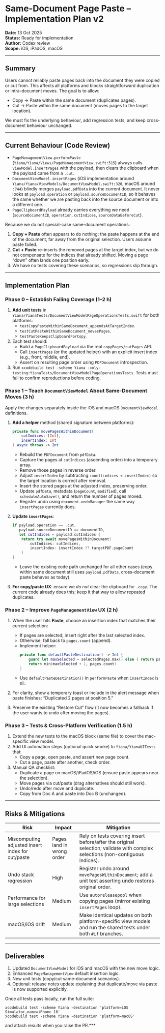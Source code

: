 # Same-Document Page Paste – Implementation Plan v2

**Date:** 13 Oct 2025  
**Status:** Ready for implementation  
**Author:** Codex review  
**Scope:** iOS, iPadOS, macOS

---

## Summary
Users cannot reliably paste pages back into the document they were copied or cut from. This affects all platforms and blocks straightforward duplication or intra-document moves. The goal is to allow:

- Copy → Paste within the same document (duplicates pages).
- Cut → Paste within the same document (moves pages to the target location).

We must fix the underlying behaviour, add regression tests, and keep cross-document behaviour unchanged.

---

## Current Behaviour (Code Review)
- `PageManagementView.performPaste` (`Yiana/Yiana/Views/PageManagementView.swift:515`) always calls `viewModel.insertPages` with the payload, then clears the clipboard when the payload came from a `.cut`.
- `DocumentViewModel.insertPages` (iOS implementation around `Yiana/Yiana/ViewModels/DocumentViewModel.swift:320`, macOS around `:744`) blindly merges `payload.pdfData` into the current document. It never looks at `payload.operation` or `payload.sourceDocumentID`, so it behaves the same whether we are pasting back into the source document or into a different one.
- `PageClipboardPayload` already carries everything we need (`sourceDocumentID`, `operation`, `cutIndices`, `sourceDataBeforeCut`).

Because we do not special-case same-document operations:
1. **Copy + Paste** often appears to do nothing: the paste happens at the end of the document, far away from the original selection. Users assume paste failed.
2. **Cut + Paste** re-inserts the removed pages at the target index, but we do not compensate for the indices that already shifted. Moving a page “down” often lands one position early.
3. We have no tests covering these scenarios, so regressions slip through.

---

## Implementation Plan

### Phase 0 – Establish Failing Coverage (1–2 h)
1. **Add unit tests** in `Yiana/YianaTests/DocumentViewModelPageOperationsTests.swift` for both platforms:
   - `testCopyPasteWithinSameDocument_appendsAtTargetIndex`.
   - `testCutPasteWithinSameDocument_movesPages`.
   - `testPasteKeepsClipboardForCopy`.
2. Each test should:
   - Build a `PageClipboardPayload` via the real `copyPages/cutPages` API.
   - Call `insertPages` (or the updated helper) with an explicit insert index (e.g., front, middle, end).
   - Assert on resulting page order using `PDFDocument` introspection.
3. Run `xcodebuild test -scheme Yiana -only-testing:YianaTests/DocumentViewModelPageOperationsTests`. Tests must fail to confirm reproductions before coding.

### Phase 1 – Teach `DocumentViewModel` About Same-Document Moves (3 h)
Apply the changes separately inside the iOS and macOS `DocumentViewModel` definitions.

1. **Add a helper** method (shared signature between platforms):
   ```swift
   private func movePagesWithinDocument(
       cutIndices: [Int],
       insertIndex: Int
   ) async throws -> Int
   ```
   - Rebuild the `PDFDocument` from `pdfData`.
   - Capture the pages at `cutIndices` (ascending order) into a temporary array.
   - Remove those pages in reverse order.
   - Adjust `insertIndex` by subtracting `count(indices < insertIndex)` so the target location is correct after removal.
   - Insert the stored pages at the adjusted index, preserving order.
   - Update `pdfData`, metadata (`pageCount`, `modified`), call `scheduleAutoSave()`, and return the number of pages moved.
   - Register undo using `document.undoManager` the same way `insertPages` currently does.

2. **Update `insertPages`**:
   ```swift
   if payload.operation == .cut,
      payload.sourceDocumentID == documentID,
      let cutIndices = payload.cutIndices {
       return try await movePagesWithinDocument(
           cutIndices: cutIndices,
           insertIndex: insertIndex ?? targetPDF.pageCount
       )
   }
   ```
   - Leave the existing code path unchanged for all other cases (copy within same document still uses `payload.pdfData`, cross-document paste behaves as today).

3. **For copy/paste UX**: ensure we *do not* clear the clipboard for `.copy`. The current code already does this; keep it that way to allow repeated duplicates.

### Phase 2 – Improve `PageManagementView` UX (2 h)
1. When the user hits **Paste**, choose an insertion index that matches their current selection:
   - If pages are selected, insert right after the last selected index.
   - Otherwise, fall back to `pages.count` (append).
   - Implement helper:
     ```swift
     private func defaultPasteDestination() -> Int {
         guard let maxSelected = selectedPages.max() else { return pages.count }
         return min(maxSelected + 1, pages.count)
     }
     ```
   - Use `defaultPasteDestination()` in `performPaste` when `insertIndex` is nil.

2. For clarity, show a temporary toast or include in the alert message when paste finishes: “Duplicated 2 pages at position 5.”

3. Preserve the existing “Restore Cut” flow (it now becomes a fallback if the user wants to undo after moving the pages).

### Phase 3 – Tests & Cross-Platform Verification (1.5 h)
1. Extend the new tests to the macOS block (same file) to cover the mac-specific view model.
2. Add UI automation steps (optional quick smoke) to `Yiana/YianaUITests` that:
   - Copy a page, open paste, and assert new page count.
   - Cut a page, paste after another, check order.
3. Manual QA checklist:
   - Duplicate a page on macOS/iPadOS/iOS (ensure paste appears near the selection).
   - Move pages via cut/paste (drag alternatives should still work).
   - Undo/redo after move and duplicate.
   - Copy from Doc A and paste into Doc B (unchanged).

---

## Risks & Mitigations
| Risk | Impact | Mitigation |
|------|--------|------------|
| Miscomputing adjusted insert index for cut/paste | Pages land in wrong order | Rely on tests covering insert before/after the original selection; validate with complex selections (non-contiguous indices). |
| Undo stack regression | High | Register undo around `movePagesWithinDocument`; add a unit test asserting undo restores original order. |
| Performance for large selections | Medium | Use `autoreleasepool` when copying pages (mirror existing `insertPages` loop). |
| macOS/iOS drift | Medium | Make identical updates on both platform-specific view models and run the shared tests under both `#if` branches. |

---

## Deliverables
1. Updated `DocumentViewModel` for iOS and macOS with the new move logic.
2. Enhanced `PageManagementView` default insertion logic.
3. New unit tests (copy/cut same-document scenarios).
4. Optional: release notes update explaining that duplicate/move via paste is now supported explicitly.

Once all tests pass locally, run the full suite:
```
xcodebuild test -scheme Yiana -destination 'platform=iOS Simulator,name=iPhone 16'
xcodebuild test -scheme Yiana -destination 'platform=macOS'
```
and attach results when you raise the PR.***
